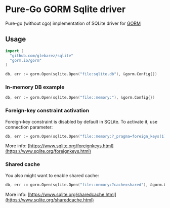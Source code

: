 # Pure-Go GORM Sqlite driver
Pure-go (without cgo) implementation of SQLite driver for [GORM](https://gorm.io)

## Usage

```go
import (
  "github.com/glebarez/sqlite"
  "gorm.io/gorm"
)

db, err := gorm.Open(sqlite.Open("file:sqlite.db"), &gorm.Config{})
```

### In-memory DB example
```go
db, err := gorm.Open(sqlite.Open("file::memory:"), &gorm.Config{})
```

### Foreign-key constraint activation
Foreign-key constraint is disabled by default in SQLite. To activate it, use connection parameter:
```go
db, err := gorm.Open(sqlite.Open("file::memory:?_pragma=foreign_keys(1)"), &gorm.Config{})
```
More info: [https://www.sqlite.org/foreignkeys.html](https://www.sqlite.org/foreignkeys.html)

### Shared cache
You also might want to enable shared cache:
```go
db, err := gorm.Open(sqlite.Open("file::memory:?cache=shared"), &gorm.Config{})
```
More info: [https://www.sqlite.org/sharedcache.html](https://www.sqlite.org/sharedcache.html)

